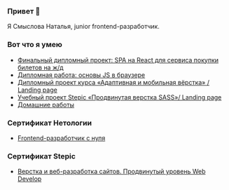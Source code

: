 ### Привет 👋
Я Смыслова Наталья, junior frontend-разработчик.
### Вот что я умею

- [Финальный дипломный проект: SPA на React для сервиса покупки билетов на ж/д](https://github.com/natalia-smyslova/fe-diploma)
- [Дипломная работа: основы JS в браузере](https://github.com/natalia-smyslova/bjs-diplom/tree/master)
- [Дипломный проект курса «Адаптивная и мобильная вёрстка» / Landing page](https://github.com/natalia-smyslova/mq-diplom/tree/main)
- [Учебный проект Stepic «Продвинутая верстка SASS»/ Landing page](https://github.com/natalia-smyslova/landing-baloons)
- [Домашние работы](https://github.com/natalia-smyslova/homeworks/tree/main)

### Сертификат Нетологии
- [Frontend-разработчик с нуля](https://netology.ru/backend/api/user/programs/22864/pdf_certificate)

### Сертификат Stepic
- [Верстка и веб-разработка сайтов. Продвинутый
уровень Web Develop](https://stepik.org/certificate/0b7c63aa31418f382050af418a2326c742ade6c8.pdf)
<!--
**natalia-smyslova/natalia-smyslova** is a ✨ _special_ ✨ repository because its `README.md` (this file) appears on your GitHub profile.

Here are some ideas to get you started:

- 🔭 I’m currently working on ...
- 🌱 I’m currently learning ...
- 👯 I’m looking to collaborate on ...
- 🤔 I’m looking for help with ...
- 💬 Ask me about ...
- 📫 How to reach me: ...
- 😄 Pronouns: ...
- ⚡ Fun fact: ...
-->
